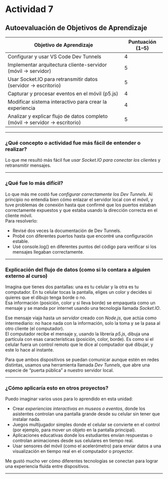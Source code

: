 # Actividad 7

## Autoevaluación de Objetivos de Aprendizaje

| Objetivo de Aprendizaje                                                                 | Puntuación (1–5) |
|------------------------------------------------------------------------------------------|------------------|
| Configurar y usar VS Code Dev Tunnels                                                    | 4                |
| Implementar arquitectura cliente-servidor (móvil -> servidor)                           | 5                |
| Usar Socket.IO para retransmitir datos (servidor -> escritorio)                         | 5                |
| Capturar y procesar eventos en el móvil (p5.js)                                          | 4                |
| Modificar sistema interactivo para crear la experiencia                                 | 4                |
| Analizar y explicar flujo de datos completo (móvil -> servidor -> escritorio)           | 5                |

---


###  ¿Qué concepto o actividad fue más fácil de entender o realizar?

Lo que me resultó más fácil fue *usar Socket.IO para conectar los clientes* y retransmitir mensajes. 

---

###  ¿Qué fue lo más difícil?

Lo que más me costó fue *configurar correctamente los Dev Tunnels*. Al principio no entendía bien cómo enlazar el servidor local con el móvil, y tuve problemas de conexión hasta que confirmé que los puertos estaban correctamente expuestos y que estaba usando la dirección correcta en el cliente móvil.  
Para resolverlo:

- Revisé dos veces la documentación de Dev Tunnels.
- Probé con diferentes puertos hasta que encontré una configuración estable.
- Usé console.log() en diferentes puntos del código para verificar si los mensajes llegaban correctamente.


---

###  Explicación del flujo de datos (como si lo contara a alguien externo al curso)

Imagina que tienes dos pantallas: una es tu celular y la otra es tu computador. En tu celular tocas la pantalla, eliges un color y decides si quieres que el dibujo tenga borde o no.  
Esa información (posición, color y si lleva borde) se empaqueta como un mensaje y se manda por internet usando una tecnología llamada *Socket.IO*.

Ese mensaje viaja hasta un *servidor* creado con *Node.js*, que actúa como intermediario: no hace nada con la información, solo la toma y se la pasa al otro cliente (el computador).  
El computador recibe el mensaje y, usando la librería *p5.js*, dibuja una partícula con esas características (posición, color, borde). Es como si el celular fuera un control remoto que le dice al computador qué dibujar, y este lo hace al instante.

Para que ambos dispositivos se puedan comunicar aunque estén en redes distintas, usamos una herramienta llamada *Dev Tunnels*, que abre una especie de “puerta pública” a nuestro servidor local.

---

###  ¿Cómo aplicaría esto en otros proyectos?

Puedo imaginar varios usos para lo aprendido en esta unidad:

- Crear *experiencias interactivas en museos o eventos*, donde los asistentes controlan una pantalla grande desde su celular sin tener que instalar nada.
- Juegos multijugador simples donde el celular se convierte en el control (por ejemplo, para mover un objeto en la pantalla principal).
- Aplicaciones educativas donde los estudiantes envían respuestas o controlan animaciones desde sus celulares en tiempo real.
- Usar sensores del móvil (como el acelerómetro) para enviar datos a una visualización en tiempo real en el computador o proyector.

Me gustó mucho ver cómo diferentes tecnologías se conectan para lograr una experiencia fluida entre dispositivos.

---

